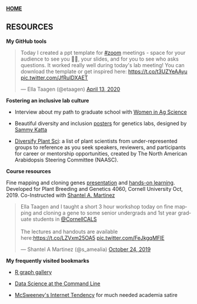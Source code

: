 **<span style="color: grey;"> [HOME](./index.md) </span>**

## RESOURCES  

**My GitHub tools**  

<blockquote class="twitter-tweet"><p lang="en" dir="ltr">Today I created a ppt template for <a href="https://twitter.com/hashtag/zoom?src=hash&amp;ref_src=twsrc%5Etfw">#zoom</a> meetings - space for your audience to see you 💁‍♀️, your slides, and for you to see who asks questions. It worked really well during today&#39;s lab meeting! You can download the template or get inspired here: <a href="https://t.co/t3UZYeAAyu">https://t.co/t3UZYeAAyu</a> <a href="https://t.co/JfRuIDXAET">pic.twitter.com/JfRuIDXAET</a></p>&mdash; Ella Taagen (@etaagen) <a href="https://twitter.com/etaagen/status/1249838482475843584?ref_src=twsrc%5Etfw">April 13, 2020</a></blockquote> <script async src="https://platform.twitter.com/widgets.js" charset="utf-8"></script>


**Fostering an inclusive lab culture**  

+ Interview about my path to graduate school with [Women in Ag Science](https://www.womeninagscience.org/post/meet-ellie-taagen-plant-genetics-ph-d-candidate)

+ Beautiful diversity and inclusion [posters](https://sammykatta.com/diversity) for genetics labs, designed by [Sammy Katta](https://sammykatta.com/)  

+ [Diversify Plant Sci](https://tinyurl.com/DiversifyPlantSci): a list of plant scientists from under-represented groups to reference as you seek speakers, reviewers, and participants for career or mentorship opportunities, created by The North American Arabidopsis Steering Committee (NAASC).


**Course resources**  

Fine mapping and cloning genes [presentation](https://shantel-martinez.github.io/Presentations/ET_SM%20fine%20mapping%20lecture.pdf) and [hands-on learning](https://docs.google.com/spreadsheets/d/1Q2Vk2jL3fFIrPeyyOT0KHQXYULPGhvjFHuCv1kOPy0w/edit#gid=1318519071). Developed for Plant Breeding and Genetics 4060, Cornell University Oct, 2019. Co-Instructed with [Shantel A. Martinez](https://shantel-martinez.github.io/talks.html)    
<blockquote class="twitter-tweet"><p lang="en" dir="ltr">Ella Taagen and I taught a short 3 hour workshop today on fine mapping and cloning a gene to some senior undergrads and 1st year graduate students in <a href="https://twitter.com/CornellCALS?ref_src=twsrc%5Etfw">@CornellCALS</a> <br><br>The lectures and handouts are available here:<a href="https://t.co/LZVxm25OA5">https://t.co/LZVxm25OA5</a> <a href="https://t.co/FeJkgqMFlE">pic.twitter.com/FeJkgqMFlE</a></p>&mdash; Shantel A Martinez (@s_amealia) <a href="https://twitter.com/s_amealia/status/1187510378420412417?ref_src=twsrc%5Etfw">October 24, 2019</a></blockquote> <script async src="https://platform.twitter.com/widgets.js" charset="utf-8"></script>





**My frequently visited bookmarks**  

* [R graph gallery](https://www.r-graph-gallery.com/index.html)  

* [Data Science at the Command Line](https://www.datascienceatthecommandline.com/)  

* [McSweeney's Internet Tendency](https://www.mcsweeneys.net/) for much needed academia satire 
